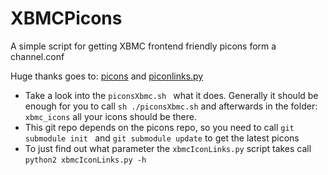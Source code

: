 XBMCPicons
==========

A simple script for getting XBMC frontend friendly picons form a channel.conf

Huge thanks goes to: [picons](https://github.com/ocram/picons) and [piconlinks.py](https://github.com/tkurbad/piconscripts#piconscripts)

* Take a look into the  ```piconsXbmc.sh ``` what it does. Generally it should be enough for you to call  ```sh ./piconsXbmc.sh``` and afterwards in the folder: ```xbmc_icons``` all your icons should be there.
* This git repo depends on the picons repo, so you need to call  ```git submodule init ``` and  ```git submodule update``` to get the latest picons
* To just find out what parameter the  ```xbmcIconLinks.py``` script takes call ```python2 xbmcIconLinks.py -h```

